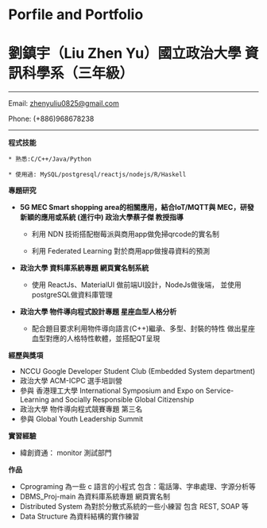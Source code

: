 # Porfile and Portfolio
劉鎮宇（Liu Zhen Yu）國立政治大學 資訊科學系（三年級）
============

-------------------     ----------------------------
Email: zhenyuliu0825@gmail.com

Phone: (+886)968678238
-------------------     ----------------------------
**程式技能**

    * 熟悉:C/C++/Java/Python 

    * 使用過: MySQL/postgresql/reactjs/nodejs/R/Haskell
**專題研究**

* **5G MEC Smart shopping area的相關應用，結合IoT/MQTT與 MEC，研發新穎的應用或系統 (進行中) 政治大學蔡子傑 教授指導**

    * 利用 NDN 技術搭配樹莓派與商用app做免掃qrcode的實名制 

    * 利用 Federated Learning 對於商用app做搜尋資料的預測

* **政治大學 資料庫系統專題 網頁實名制系統**

    * 使用 ReactJs、MaterialUI 做前端UI設計，NodeJs做後端， 並使用postgreSQL做資料庫管理

* **政治大學 物件導向程式設計專題 星座血型人格分析**
    * 配合題目要求利用物件導向語言(C++)繼承、多型、封裝的特性 做出星座血型對應的人格特性軟體，並搭配QT呈現
    
**經歷與獎項**

* NCCU Google Developer Student Club (Embedded System department)
* 政治大學 ACM-ICPC 選手培訓營
* 參與 香港理工大學 International Symposium and Expo on Service-Learning and Socially Responsible Global Citizenship
* 政治大學 物件導向程式競賽專題 第三名
* 參與 Global Youth Leadership Summit




    
**實習經驗**
* 緯創資通： monitor 測試部門

**作品**

* Cprograming 為一些 c 語言的小程式 包含：電話簿、字串處理、字源分析等
* DBMS_Proj-main 為資料庫系統專題 網頁實名制
* Distributed System 為對於分散式系統的一些小練習 包含 REST, SOAP 等
* Data Structure 為資料結構的實作練習



